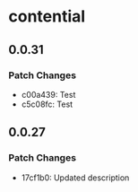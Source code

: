 # contential

## 0.0.31

### Patch Changes

- c00a439: Test
- c5c08fc: Test

## 0.0.27

### Patch Changes

- 17cf1b0: Updated description
